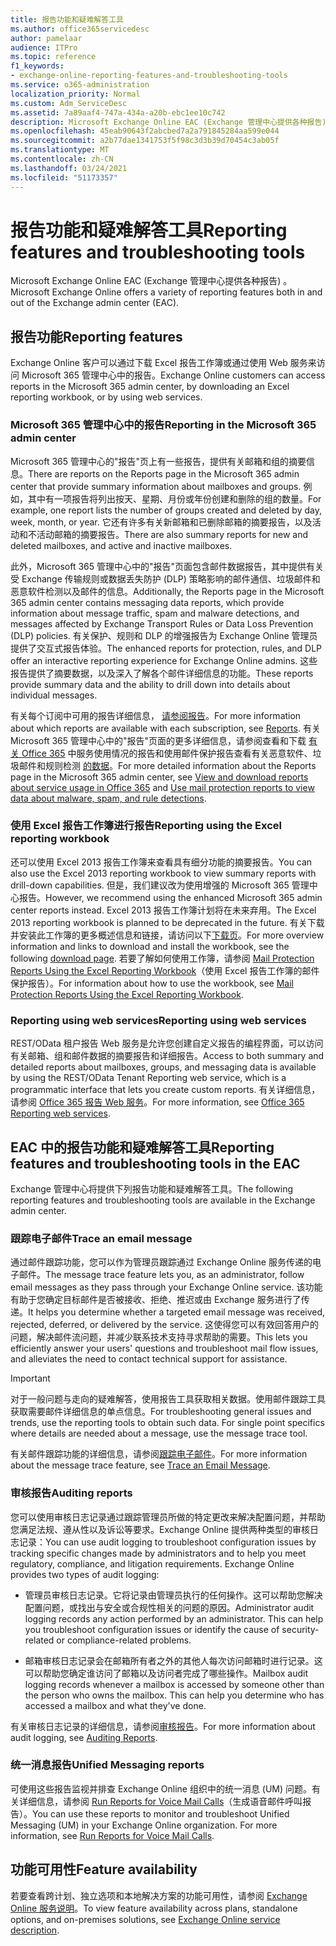 ```yaml
---
title: 报告功能和疑难解答工具
ms.author: office365servicedesc
author: pamelaar
audience: ITPro
ms.topic: reference
f1_keywords:
- exchange-online-reporting-features-and-troubleshooting-tools
ms.service: o365-administration
localization_priority: Normal
ms.custom: Adm_ServiceDesc
ms.assetid: 7a89aaf4-747a-434a-a20b-ebc1ee10c742
description: Microsoft Exchange Online EAC (Exchange 管理中心提供各种报告) 。
ms.openlocfilehash: 45eab90643f2abcbed7a2a791845284aa599e044
ms.sourcegitcommit: a2b77dae1341753f5f98c3d3b39d70454c3ab05f
ms.translationtype: MT
ms.contentlocale: zh-CN
ms.lasthandoff: 03/24/2021
ms.locfileid: "51173357"
---
```

# <a name="reporting-features-and-troubleshooting-tools"></a><span data-ttu-id="bface-103">报告功能和疑难解答工具</span><span class="sxs-lookup"><span data-stu-id="bface-103">Reporting features and troubleshooting tools</span></span>

<span data-ttu-id="bface-104">Microsoft Exchange Online EAC (Exchange 管理中心提供各种报告) 。</span><span class="sxs-lookup"><span data-stu-id="bface-104">Microsoft Exchange Online offers a variety of reporting features both in and out of the Exchange admin center (EAC).</span></span>
  
## <a name="reporting-features"></a><span data-ttu-id="bface-105">报告功能</span><span class="sxs-lookup"><span data-stu-id="bface-105">Reporting features</span></span>

<span data-ttu-id="bface-106">Exchange Online 客户可以通过下载 Excel 报告工作簿或通过使用 Web 服务来访问 Microsoft 365 管理中心中的报告。</span><span class="sxs-lookup"><span data-stu-id="bface-106">Exchange Online customers can access reports in the Microsoft 365 admin center, by downloading an Excel reporting workbook, or by using web services.</span></span>
  
### <a name="reporting-in-the-microsoft-365-admin-center"></a><span data-ttu-id="bface-107">Microsoft 365 管理中心中的报告</span><span class="sxs-lookup"><span data-stu-id="bface-107">Reporting in the Microsoft 365 admin center</span></span>

<span data-ttu-id="bface-108">Microsoft 365 管理中心的"报告"页上有一些报告，提供有关邮箱和组的摘要信息。</span><span class="sxs-lookup"><span data-stu-id="bface-108">There are reports on the Reports page in the Microsoft 365 admin center that provide summary information about mailboxes and groups.</span></span> <span data-ttu-id="bface-109">例如，其中有一项报告将列出按天、星期、月份或年份创建和删除的组的数量。</span><span class="sxs-lookup"><span data-stu-id="bface-109">For example, one report lists the number of groups created and deleted by day, week, month, or year.</span></span> <span data-ttu-id="bface-110">它还有许多有关新邮箱和已删除邮箱的摘要报告，以及活动和不活动邮箱的摘要报告。</span><span class="sxs-lookup"><span data-stu-id="bface-110">There are also summary reports for new and deleted mailboxes, and active and inactive mailboxes.</span></span> 
  
<span data-ttu-id="bface-111">此外，Microsoft 365 管理中心中的"报告"页面包含邮件数据报告，其中提供有关受 Exchange 传输规则或数据丢失防护 (DLP) 策略影响的邮件通信、垃圾邮件和恶意软件检测以及邮件的信息。</span><span class="sxs-lookup"><span data-stu-id="bface-111">Additionally, the Reports page in the Microsoft 365 admin center contains messaging data reports, which provide information about message traffic, spam and malware detections, and messages affected by Exchange Transport Rules or Data Loss Prevention (DLP) policies.</span></span> <span data-ttu-id="bface-112">有关保护、规则和 DLP 的增强报告为 Exchange Online 管理员提供了交互式报告体验。</span><span class="sxs-lookup"><span data-stu-id="bface-112">The enhanced reports for protection, rules, and DLP offer an interactive reporting experience for Exchange Online admins.</span></span> <span data-ttu-id="bface-113">这些报告提供了摘要数据，以及深入了解各个邮件详细信息的功能。</span><span class="sxs-lookup"><span data-stu-id="bface-113">These reports provide summary data and the ability to drill down into details about individual messages.</span></span>
  
<span data-ttu-id="bface-114">有关每个订阅中可用的报告详细信息， [请参阅报告](../office-365-platform-service-description/reports.md)。</span><span class="sxs-lookup"><span data-stu-id="bface-114">For more information about which reports are available with each subscription, see [Reports](../office-365-platform-service-description/reports.md).</span></span> <span data-ttu-id="bface-115">有关 Microsoft 365 管理中心中的"报告"页面的更多详细信息，请参阅查看和下载 [有关 Office 365](/microsoft-365/admin/activity-reports/activity-reports) 中服务使用情况的报告和使用邮件保护报告查看有关恶意软件、垃圾邮件和规则检测 [的数据](/exchange/monitoring/use-mail-protection-reports)。</span><span class="sxs-lookup"><span data-stu-id="bface-115">For more detailed information about the Reports page in the Microsoft 365 admin center, see [View and download reports about service usage in Office 365](/microsoft-365/admin/activity-reports/activity-reports) and [Use mail protection reports to view data about malware, spam, and rule detections](/exchange/monitoring/use-mail-protection-reports).</span></span>
  
### <a name="reporting-using-the-excel-reporting-workbook"></a><span data-ttu-id="bface-116">使用 Excel 报告工作簿进行报告</span><span class="sxs-lookup"><span data-stu-id="bface-116">Reporting using the Excel reporting workbook</span></span>

<span data-ttu-id="bface-117">还可以使用 Excel 2013 报告工作簿来查看具有细分功能的摘要报告。</span><span class="sxs-lookup"><span data-stu-id="bface-117">You can also use the Excel 2013 reporting workbook to view summary reports with drill-down capabilities.</span></span> <span data-ttu-id="bface-118">但是，我们建议改为使用增强的 Microsoft 365 管理中心报告。</span><span class="sxs-lookup"><span data-stu-id="bface-118">However, we recommend using the enhanced Microsoft 365 admin center reports instead.</span></span> <span data-ttu-id="bface-119">Excel 2013 报告工作簿计划将在未来弃用。</span><span class="sxs-lookup"><span data-stu-id="bface-119">The Excel 2013 reporting workbook is planned to be deprecated in the future.</span></span> <span data-ttu-id="bface-120">有关下载并安装此工作簿的更多概述信息和链接，请访问以下[下载页](https://go.microsoft.com/fwlink/p/?LinkId=271776)。</span><span class="sxs-lookup"><span data-stu-id="bface-120">For more overview information and links to download and install the workbook, see the following [download page](https://go.microsoft.com/fwlink/p/?LinkId=271776).</span></span> <span data-ttu-id="bface-121">若要了解如何使用工作簿，请参阅 [Mail Protection Reports Using the Excel Reporting Workbook](/previous-versions/exchange-server/exchange-150/jj945734(v=exchg.150))（使用 Excel 报告工作簿的邮件保护报告）。</span><span class="sxs-lookup"><span data-stu-id="bface-121">For information about how to use the workbook, see [Mail Protection Reports Using the Excel Reporting Workbook](/previous-versions/exchange-server/exchange-150/jj945734(v=exchg.150)).</span></span> 
  
### <a name="reporting-using-web-services"></a><span data-ttu-id="bface-122">Reporting using web services</span><span class="sxs-lookup"><span data-stu-id="bface-122">Reporting using web services</span></span>

<span data-ttu-id="bface-123">REST/OData 租户报告 Web 服务是允许您创建自定义报告的编程界面，可以访问有关邮箱、组和邮件数据的摘要报告和详细报告。</span><span class="sxs-lookup"><span data-stu-id="bface-123">Access to both summary and detailed reports about mailboxes, groups, and messaging data is available by using the REST/OData Tenant Reporting web service, which is a programmatic interface that lets you create custom reports.</span></span> <span data-ttu-id="bface-124">有关详细信息，请参阅 [Office 365 报告 Web 服务](/previous-versions/office/developer/o365-enterprise-developers/jj984325(v=office.15))。</span><span class="sxs-lookup"><span data-stu-id="bface-124">For more information, see [Office 365 Reporting web services](/previous-versions/office/developer/o365-enterprise-developers/jj984325(v=office.15)).</span></span>
  
## <a name="reporting-features-and-troubleshooting-tools-in-the-eac"></a><span data-ttu-id="bface-125">EAC 中的报告功能和疑难解答工具</span><span class="sxs-lookup"><span data-stu-id="bface-125">Reporting features and troubleshooting tools in the EAC</span></span>

<span data-ttu-id="bface-126">Exchange 管理中心将提供下列报告功能和疑难解答工具。</span><span class="sxs-lookup"><span data-stu-id="bface-126">The following reporting features and troubleshooting tools are available in the Exchange admin center.</span></span>
  
### <a name="trace-an-email-message"></a><span data-ttu-id="bface-127">跟踪电子邮件</span><span class="sxs-lookup"><span data-stu-id="bface-127">Trace an email message</span></span>

<span data-ttu-id="bface-128">通过邮件跟踪功能，您可以作为管理员跟踪通过 Exchange Online 服务传递的电子邮件。</span><span class="sxs-lookup"><span data-stu-id="bface-128">The message trace feature lets you, as an administrator, follow email messages as they pass through your Exchange Online service.</span></span> <span data-ttu-id="bface-129">该功能有助于您确定目标邮件是否被接收、拒绝、推迟或由 Exchange 服务进行了传递。</span><span class="sxs-lookup"><span data-stu-id="bface-129">It helps you determine whether a targeted email message was received, rejected, deferred, or delivered by the service.</span></span> <span data-ttu-id="bface-130">这使得您可以有效回答用户的问题，解决邮件流问题，并减少联系技术支持寻求帮助的需要。</span><span class="sxs-lookup"><span data-stu-id="bface-130">This lets you efficiently answer your users' questions and troubleshoot mail flow issues, and alleviates the need to contact technical support for assistance.</span></span>
  
> [!IMPORTANT]
> <span data-ttu-id="bface-p107">对于一般问题与走向的疑难解答，使用报告工具获取相关数据。使用邮件跟踪工具获取需要邮件详细信息的单点信息。</span><span class="sxs-lookup"><span data-stu-id="bface-p107">For troubleshooting general issues and trends, use the reporting tools to obtain such data. For single point specifics where details are needed about a message, use the message trace tool.</span></span> 
  
<span data-ttu-id="bface-133">有关邮件跟踪功能的详细信息，请参阅[跟踪电子邮件](/exchange/monitoring/trace-an-email-message/trace-an-email-message)。</span><span class="sxs-lookup"><span data-stu-id="bface-133">For more information about the message trace feature, see [Trace an Email Message](/exchange/monitoring/trace-an-email-message/trace-an-email-message).</span></span>
  
### <a name="auditing-reports"></a><span data-ttu-id="bface-134">审核报告</span><span class="sxs-lookup"><span data-stu-id="bface-134">Auditing reports</span></span>

<span data-ttu-id="bface-p108">您可以使用审核日志记录通过跟踪管理员所做的特定更改来解决配置问题，并帮助您满足法规、遵从性以及诉讼等要求。Exchange Online 提供两种类型的审核日志记录：</span><span class="sxs-lookup"><span data-stu-id="bface-p108">You can use audit logging to troubleshoot configuration issues by tracking specific changes made by administrators and to help you meet regulatory, compliance, and litigation requirements. Exchange Online provides two types of audit logging:</span></span>
  
- <span data-ttu-id="bface-p109">管理员审核日志记录。它将记录由管理员执行的任何操作。这可以帮助您解决配置问题，或找出与安全或合规性相关的问题的原因。</span><span class="sxs-lookup"><span data-stu-id="bface-p109">Administrator audit logging records any action performed by an administrator. This can help you troubleshoot configuration issues or identify the cause of security-related or compliance-related problems.</span></span> 
    
- <span data-ttu-id="bface-p110">邮箱审核日志记录会在邮箱所有者之外的其他人每次访问邮箱时进行记录。这可以帮助您确定谁访问了邮箱以及访问者完成了哪些操作。</span><span class="sxs-lookup"><span data-stu-id="bface-p110">Mailbox audit logging records whenever a mailbox is accessed by someone other than the person who owns the mailbox. This can help you determine who has accessed a mailbox and what they've done.</span></span> 
    
<span data-ttu-id="bface-141">有关审核日志记录的详细信息，请参阅[审核报告](/exchange/security-and-compliance/exchange-auditing-reports/exchange-auditing-reports)。</span><span class="sxs-lookup"><span data-stu-id="bface-141">For more information about audit logging, see [Auditing Reports](/exchange/security-and-compliance/exchange-auditing-reports/exchange-auditing-reports).</span></span>
  
### <a name="unified-messaging-reports"></a><span data-ttu-id="bface-142">统一消息报告</span><span class="sxs-lookup"><span data-stu-id="bface-142">Unified Messaging reports</span></span>

<span data-ttu-id="bface-p111">可使用这些报告监视并排查 Exchange Online 组织中的统一消息 (UM) 问题。有关详细信息，请参阅 [Run Reports for Voice Mail Calls](/exchange/voice-mail-unified-messaging/run-voice-mail-call-reports/run-voice-mail-call-reports)（生成语音邮件呼叫报告）。</span><span class="sxs-lookup"><span data-stu-id="bface-p111">You can use these reports to monitor and troubleshoot Unified Messaging (UM) in your Exchange Online organization. For more information, see [Run Reports for Voice Mail Calls](/exchange/voice-mail-unified-messaging/run-voice-mail-call-reports/run-voice-mail-call-reports).</span></span>
  
## <a name="feature-availability"></a><span data-ttu-id="bface-145">功能可用性</span><span class="sxs-lookup"><span data-stu-id="bface-145">Feature availability</span></span>

<span data-ttu-id="bface-146">若要查看跨计划、独立选项和本地解决方案的功能可用性，请参阅 [Exchange Online 服务说明](exchange-online-service-description.md)。</span><span class="sxs-lookup"><span data-stu-id="bface-146">To view feature availability across plans, standalone options, and on-premises solutions, see [Exchange Online service description](exchange-online-service-description.md).</span></span>
